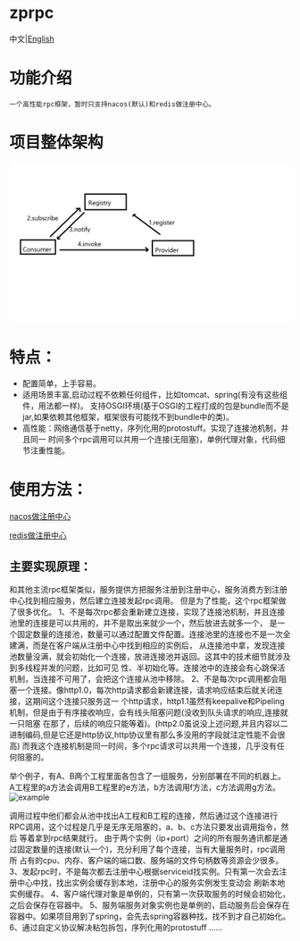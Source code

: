 # zprpc
中文|[English](https://github.com/65487123/zprpc/blob/master/README-EN.md)
# 功能介绍
    一个高性能rpc框架，暂时只支持nacos(默认)和redis做注册中心。
# 项目整体架构
![architecture](https://github.com/65487123/zprpc/raw/master/architecture.png)
# 特点：
* 配置简单，上手容易。
* 适用场景丰富,启动过程不依赖任何组件，比如tomcat、spring(有没有这些组件，用法都一样)。
支持OSGI环境(基于OSGI的工程打成的包是bundle而不是jar,如果依赖其他框架，框架很有可能找不到bundle中的类)。
* 高性能：网络通信基于netty，序列化用的protostuff。实现了连接池机制，并且同一
时间多个rpc调用可以共用一个连接(无阻塞)，单例代理对象，代码细节注重性能。     
              
# 使用方法：
[nacos做注册中心](https://github.com/65487123/zprpc/blob/master/nacos.md) 

[redis做注册中心](https://github.com/65487123/zprpc/blob/master/redis.md)


## 主要实现原理：
和其他主流rpc框架类似，服务提供方把服务注册到注册中心，服务消费方到注册中心找到相应服务，然后建立连接发起rpc调用。
但是为了性能，这个rpc框架做了很多优化。
1、不是每次rpc都会重新建立连接，实现了连接池机制，并且连接池里的连接是可以共用的，并不是取出来就少一个，然后放进去就多一个，
是一个固定数量的连接池，数量可以通过配置文件配置。连接池里的连接也不是一次全建满，而是在客户端从注册中心中找到相应的实例后，
从连接池中拿，发现连接池数量没满，就会初始化一个连接，放进连接池并返回。这其中的技术细节就涉及到多线程并发的问题，比如可见
性、半初始化等。连接池中的连接会有心跳保活机制，当连接不可用了，会把这个连接从池中移除。
2、不是每次rpc调用都会阻塞一个连接。像http1.0，每次http请求都会新建连接，请求响应结束后就关闭连接，这期间这个连接只服务这一
个http请求，http1.1虽然有keepalive和Pipeling机制，但是由于有序接收响应，会有线头阻塞问题(没收到队头请求的响应,连接就一只阻塞
在那了，后续的响应只能等着)。(http2.0虽说没上述问题,并且内容以二进制编码,但是它还是http协议,http协议里有那么多没用的字段就注定性能不会很高)
而我这个连接机制是同一时间，多个rpc请求可以共用一个连接，几乎没有任何阻塞的。
    
举个例子，有A、B两个工程里面各包含了一组服务，分别部署在不同的机器上。A工程里的a方法会调用B工程里的e方法，b方法调用f方法，c方法调用g方法。
![example](https://gitee.com/zeping-lu/pngs-for-readme/raw/master/readme0.png)

调用过程中他们都会从池中找出A工程和B工程的连接，然后通过这个连接进行RPC调用，这个过程是几乎是无序无阻塞的，a、b、c方法只要发出调用指令，然后
等着拿到rpc结果就行。
由于两个实例（ip+port）之间的所有服务通讯都是通过固定数量的连接(默认一个)，充分利用了每个连接，当有大量服务时，rpc调用所
占有的cpu、内存、客户端的端口数、服务端的文件句柄数等资源会少很多。
3、发起rpc时，不是每次都去注册中心根据serviceid找实例。只有第一次会去注册中心中找，找出实例会缓存到本地，注册中心的服务实例发生变动会
刷新本地实例缓存。
4、客户端代理对象是单例的，只有第一次获取服务的时候会初始化，之后会保存在容器中。
5、服务端服务对象实例也是单例的，启动服务后会保存在容器中。如果项目用到了spring，会先去spring容器种找，找不到才自己初始化。
6、通过自定义协议解决粘包拆包，序列化用的protostuff
......
    
